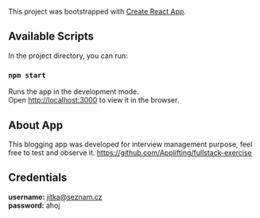 This project was bootstrapped with [Create React App](https://github.com/facebook/create-react-app).

## Available Scripts

In the project directory, you can run:

### `npm start`

Runs the app in the development mode.\
Open [http://localhost:3000](http://localhost:3000) to view it in the browser.

## About App

This blogging app was developed for interview management purpose, feel free to test and observe it.
https://github.com/Applifting/fullstack-exercise

## Credentials

**username:** jitka@seznam.cz \
**password:** ahoj
